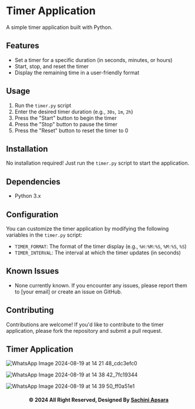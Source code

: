 # Timer Application

A simple timer application built with Python.

## Features

* Set a timer for a specific duration (in seconds, minutes, or hours)
* Start, stop, and reset the timer
* Display the remaining time in a user-friendly format

## Usage

1. Run the `timer.py` script
2. Enter the desired timer duration (e.g., `30s`, `1m`, `2h`)
3. Press the "Start" button to begin the timer
4. Press the "Stop" button to pause the timer
5. Press the "Reset" button to reset the timer to 0

## Installation

No installation required! Just run the `timer.py` script to start the application.

## Dependencies

* Python 3.x

## Configuration

You can customize the timer application by modifying the following variables in the `timer.py` script:

* `TIMER_FORMAT`: The format of the timer display (e.g., `%H:%M:%S`, `%M:%S`, `%S`)
* `TIMER_INTERVAL`: The interval at which the timer updates (in seconds)

## Known Issues

* None currently known. If you encounter any issues, please report them to [your email] or create an issue on GitHub.

## Contributing

Contributions are welcome! If you'd like to contribute to the timer application, please fork the repository and submit a pull request.

## Timer Application
![WhatsApp Image 2024-08-19 at 14 21 48_cdc3efc0](https://github.com/user-attachments/assets/73765ef3-966c-4b69-82a1-e4b1e5811b91)

![WhatsApp Image 2024-08-19 at 14 38 42_7fc19344](https://github.com/user-attachments/assets/20ee7765-3fc5-4d98-b1f2-d4553c39c33f)

![WhatsApp Image 2024-08-19 at 14 39 50_ff0a51e1](https://github.com/user-attachments/assets/afabdb81-8c1e-46b3-b453-f32cabf2b588)



<div align="center">

#### © 2024 All Right Reserved, Designed By [Sachini Apsara](https://github.com/ApsaraWitharana)

</div>
